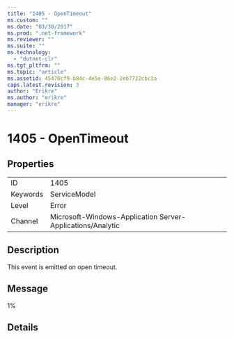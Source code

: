 ```yaml
---
title: "1405 - OpenTimeout"
ms.custom: ""
ms.date: "03/30/2017"
ms.prod: ".net-framework"
ms.reviewer: ""
ms.suite: ""
ms.technology: 
  - "dotnet-clr"
ms.tgt_pltfrm: ""
ms.topic: "article"
ms.assetid: 45470cf9-b84c-4e5e-86e2-2eb7722cbc1a
caps.latest.revision: 3
author: "Erikre"
ms.author: "erikre"
manager: "erikre"
---
```

# 1405 - OpenTimeout
## Properties  
  
|||  
|-|-|  
|ID|1405|  
|Keywords|ServiceModel|  
|Level|Error|  
|Channel|Microsoft-Windows-Application Server-Applications/Analytic|  
  
## Description  
 This event is emitted on open timeout.  
  
## Message  
 1%  
  
## Details
